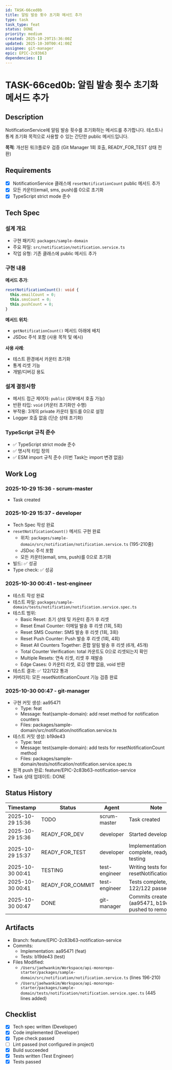 ```yaml
---
id: TASK-66ced0b
title: 알림 발송 횟수 초기화 메서드 추가
type: task
task_type: feat
status: DONE
priority: medium
created: 2025-10-29T15:36:00Z
updated: 2025-10-30T00:41:00Z
assignee: git-manager
epic: EPIC-2c83b63
dependencies: []
---
```


# TASK-66ced0b: 알림 발송 횟수 초기화 메서드 추가

## Description

NotificationService에 알림 발송 횟수를 초기화하는 메서드를 추가합니다.
테스트나 통계 초기화 목적으로 사용할 수 있는 간단한 public 메서드입니다.

**목적**: 개선된 워크플로우 검증 (Git Manager 1회 호출, READY_FOR_TEST 상태 전환)

## Requirements

- [x] NotificationService 클래스에 `resetNotificationCount` public 메서드 추가
- [x] 모든 카운터(email, sms, push)를 0으로 초기화
- [x] TypeScript strict mode 준수

## Tech Spec

### 설계 개요
- 구현 패키지: `packages/sample-domain`
- 주요 파일: `src/notification/notification.service.ts`
- 작업 유형: 기존 클래스에 public 메서드 추가

### 구현 내용

**메서드 추가**:
```typescript
resetNotificationCount(): void {
  this.emailCount = 0;
  this.smsCount = 0;
  this.pushCount = 0;
}
```

**메서드 위치**:
- `getNotificationCount()` 메서드 아래에 배치
- JSDoc 주석 포함 (사용 목적 및 예시)

**사용 사례**:
- 테스트 환경에서 카운터 초기화
- 통계 리셋 기능
- 개발/디버깅 용도

### 설계 결정사항
- 메서드 접근 제어자: `public` (외부에서 호출 가능)
- 반환 타입: `void` (카운터 초기화만 수행)
- 부작용: 3개의 private 카운터 필드를 0으로 설정
- Logger 호출 없음 (단순 상태 초기화)

### TypeScript 규칙 준수
- ✅ TypeScript strict mode 준수
- ✅ 명시적 타입 정의
- ✅ ESM import 규칙 준수 (이번 Task는 import 변경 없음)

## Work Log

### 2025-10-29 15:36 - scrum-master
- Task created

### 2025-10-29 15:37 - developer
- Tech Spec 작성 완료
- `resetNotificationCount()` 메서드 구현 완료
  - 위치: `packages/sample-domain/src/notification/notification.service.ts` (195-210줄)
  - JSDoc 주석 포함
  - 모든 카운터(email, sms, push)를 0으로 초기화
- 빌드: ✅ 성공
- Type check: ✅ 성공

### 2025-10-30 00:41 - test-engineer
- 테스트 작성 완료
- 테스트 파일: `packages/sample-domain/tests/notification/notification.service.spec.ts`
- 테스트 범위:
  - Basic Reset: 초기 상태 및 카운터 증가 후 리셋
  - Reset Email Counter: 이메일 발송 후 리셋 (1회, 5회)
  - Reset SMS Counter: SMS 발송 후 리셋 (1회, 3회)
  - Reset Push Counter: Push 발송 후 리셋 (1회, 4회)
  - Reset All Counters Together: 혼합 알림 발송 후 리셋 (6개, 45개)
  - Total Counter Verification: total 카운트도 0으로 리셋되는지 확인
  - Multiple Resets: 연속 리셋, 리셋 후 재발송
  - Edge Cases: 0 카운터 리셋, 로깅 영향 없음, void 반환
- 테스트 결과: ✅ 122/122 통과
- 커버리지: 모든 resetNotificationCount 기능 검증 완료

### 2025-10-30 00:47 - git-manager
- 구현 커밋 생성: aa95471
  - Type: feat
  - Message: feat(sample-domain): add reset method for notification counters
  - Files: packages/sample-domain/src/notification/notification.service.ts
- 테스트 커밋 생성: b19de43
  - Type: test
  - Message: test(sample-domain): add tests for resetNotificationCount method
  - Files: packages/sample-domain/tests/notification/notification.service.spec.ts
- 원격 push 완료: feature/EPIC-2c83b63-notification-service
- Task 상태 업데이트: DONE

## Status History

| Timestamp | Status | Agent | Note |
|-----------|--------|-------|------|
| 2025-10-29 15:36 | TODO | scrum-master | Task created |
| 2025-10-29 15:36 | READY_FOR_DEV | developer | Started development |
| 2025-10-29 15:37 | READY_FOR_TEST | developer | Implementation complete, ready for testing |
| 2025-10-30 00:41 | TESTING | test-engineer | Writing tests for resetNotificationCount |
| 2025-10-30 00:41 | READY_FOR_COMMIT | test-engineer | Tests complete, 122/122 passed |
| 2025-10-30 00:47 | DONE | git-manager | Commits created (aa95471, b19de43), pushed to remote |

## Artifacts

- Branch: feature/EPIC-2c83b63-notification-service
- Commits:
  - Implementation: aa95471 (feat)
  - Tests: b19de43 (test)
- Files Modified:
  - `/Users/jaehwankim/Workspace/api-monorepo-starter/packages/sample-domain/src/notification/notification.service.ts` (lines 196-210)
  - `/Users/jaehwankim/Workspace/api-monorepo-starter/packages/sample-domain/tests/notification/notification.service.spec.ts` (445 lines added)

## Checklist

- [x] Tech spec written (Developer)
- [x] Code implemented (Developer)
- [x] Type check passed
- [ ] Lint passed (not configured in project)
- [x] Build succeeded
- [x] Tests written (Test Engineer)
- [x] Tests passed
